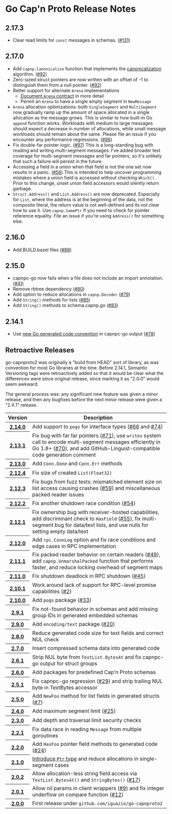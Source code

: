 # Go Cap'n Proto Release Notes

## 2.17.3

- Clear read limits for `const` messages in schemas.
  ([#131](https://github.com/capnproto/go-capnproto2/pull/131))

## 2.17.0

- Add `capnp.Canonicalize` function that implements the
  [canonicalization](https://capnproto.org/encoding.html#canonicalization)
  algorithm.  ([#92](https://github.com/capnproto/go-capnproto2/issues/92))
- Zero-sized struct pointers are now written with an offset of
  -1 to distinguish them from a null pointer.
  ([#92](https://github.com/capnproto/go-capnproto2/issues/92))
- Better support for alternate `Arena` implementations
  - [Document `Arena` contract](https://godoc.org/github.com/iguazio/go-capnproto2#Arena)
    in more detail
  - Permit an `Arena` to have a single empty segment in `NewMessage`
- `Arena` allocation optimizations: both `SingleSegment` and
  `MultiSegment` now gradually ramp up the amount of space allocated in
  a single allocation as the message grows.  This is similar to how
  built-in Go `append` function works.  Workloads with medium to large
  messages should expect a decrease in number of allocations, while
  small message workloads should remain about the same.  Please file an
  issue if you encounter any performance regressions.
  ([#96](https://github.com/capnproto/go-capnproto2/issues/96))
- Fix double-far pointer logic.  ([#97](https://github.com/capnproto/go-capnproto2/issues/97))
  This is a long-standing bug with reading and writing multi-segment
  messages.  I've added broader test coverage for multi-segment messages
  and far pointers, so it's unlikely that such a failure will persist in
  the future.
- Accessing a field in a union when that field is not the one set now
  results in a panic.  ([#56](https://github.com/capnproto/go-capnproto2/issues/56))
  This is intended to help uncover programming mistakes where a union
  field is accessed without checking `Which()`.  Prior to this change,
  unset union field accessors would silently return garbage.
- `Struct.Address()` and `List.Address()` are now deprecated.
  Especially for `List`, where the address is at the beginning of the
  data, not the composite literal, the return value is not well-defined
  and its not clear how to use it.  Use `capnp.SamePtr` if you need to
  check for pointer reference equality.  File an issue if you're using
  `Address()` for something else.

## 2.16.0

- Add BUILD.bazel files ([#88](https://github.com/capnproto/go-capnproto2/issues/88))

## 2.15.0

- capnpc-go now fails when a file does not include an import annotation.
  ([#41](https://github.com/capnproto/go-capnproto2/issues/41))
- Remove rbtree dependency ([#80](https://github.com/capnproto/go-capnproto2/issues/80))
- Add option to reduce allocations in `capnp.Decoder`
  ([#79](https://github.com/capnproto/go-capnproto2/issues/79))
- Add `String()` methods for lists
  ([#85](https://github.com/capnproto/go-capnproto2/issues/85))
- Add `String()` methods to schema.capnp.go
  ([#83](https://github.com/capnproto/go-capnproto2/issues/83))

## 2.14.1

- Use [new Go generated code convention](https://golang.org/s/generatedcode) in
  capnpc-go output ([#78](https://github.com/capnproto/go-capnproto2/issues/78))

## Retroactive Releases

go-capnproto2 was originally a "build from HEAD" sort of library, as was
convention for most Go libraries at the time.  Before 2.14.1, Semantic
Versioning tags were retroactively added so that it would be clear what the
differences were since original release, since marking it as "2.0.0" would seem
awkward.

The general process was: any significant new feature was given a minor release,
and then any bugfixes before the next minor release were given a "2.X.1"
release.

<table>
  <thead>
    <tr>
      <th scope="col">Version</th>
      <th scope="col">Description</th>
    </tr>
  </thead>
  <tbody>
    <tr>
      <th scope="row"><a href="https://github.com/capnproto/go-capnproto2/releases/tag/v2.14.0">2.14.0</a></th>
      <td>Add support to <code>pogs</code> for interface types (<a href="https://github.com/capnproto/go-capnproto2/issues/66">#66</a> and <a href="https://github.com/capnproto/go-capnproto2/issues/74">#74</a>)</td>
    </tr>
    <tr>
      <th scope="row"><a href="https://github.com/capnproto/go-capnproto2/releases/tag/v2.13.1">2.13.1</a></th>
      <td>Fix bug with far far pointers (<a href="https://github.com/capnproto/go-capnproto2/issues/71">#71</a>), use <code>writev</code> system call to encode multi-segment messages efficiently in Go 1.8+ (<a href="https://github.com/capnproto/go-capnproto2/issues/70">#70</a>), and add GitHub-Linguist-compatible code generation comment</td>
    </tr>
    <tr>
      <th scope="row"><a href="https://github.com/capnproto/go-capnproto2/releases/tag/v2.13.0">2.13.0</a></th>
      <td>Add <code>Conn.Done</code> and <code>Conn.Err</code> methods</td>
    </tr>
    <tr>
      <th scope="row"><a href="https://github.com/capnproto/go-capnproto2/releases/tag/v2.12.4">2.12.4</a></th>
      <td>Fix size of created <code>List(Float32)</code></td>
    </tr>
    <tr>
      <th scope="row"><a href="https://github.com/capnproto/go-capnproto2/releases/tag/v2.12.3">2.12.3</a></th>
      <td>Fix bugs from fuzz tests: mismatched element size on list access causing crashes (<a href="https://github.com/capnproto/go-capnproto2/issues/59">#59</a>) and miscellaneous packed reader issues</td>
    </tr>
    <tr>
      <th scope="row"><a href="https://github.com/capnproto/go-capnproto2/releases/tag/v2.12.2">2.12.2</a></th>
      <td>Fix another shutdown race condition (<a href="https://github.com/capnproto/go-capnproto2/issues/54">#54</a>)</td>
    </tr>
    <tr>
      <th scope="row"><a href="https://github.com/capnproto/go-capnproto2/releases/tag/v2.12.1">2.12.1</a></th>
      <td>Fix ownership bug with receiver-hosted capabilities, add discriminant check to <code>HasField</code> (<a href="https://github.com/capnproto/go-capnproto2/issues/55">#55</a>), fix multi-segment bug for data/text lists, and use nulls for setting empty data/text</td>
    </tr>
    <tr>
      <th scope="row"><a href="https://github.com/capnproto/go-capnproto2/releases/tag/v2.12.0">2.12.0</a></th>
      <td>Add <code>rpc.ConnLog</code> option and fix race conditions and edge cases in RPC implementation</td>
    </tr>
    <tr>
      <th scope="row"><a href="https://github.com/capnproto/go-capnproto2/releases/tag/v2.11.1">2.11.1</a></th>
      <td>Fix packed reader behavior on certain readers (<a href="https://github.com/capnproto/go-capnproto2/issues/49">#49</a>), add <code>capnp.UnmarshalPacked</code> function that performs faster, and reduce locking overhead of segment maps</td>
    </tr>
    <tr>
      <th scope="row"><a href="https://github.com/capnproto/go-capnproto2/releases/tag/v2.11.0">2.11.0</a></th>
      <td>Fix shutdown deadlock in RPC shutdown (<a href="https://github.com/capnproto/go-capnproto2/issues/45">#45</a>)</td>
    </tr>
    <tr>
      <th scope="row"><a href="https://github.com/capnproto/go-capnproto2/releases/tag/v2.10.1">2.10.1</a></th>
      <td>Work around lack of support for RPC-level promise capabilities (<a href="https://github.com/capnproto/go-capnproto2/issues/2">#2</a>)</td>
    </tr>
    <tr>
      <th scope="row"><a href="https://github.com/capnproto/go-capnproto2/releases/tag/v2.10.0">2.10.0</a></th>
      <td>Add <code>pogs</code> package (<a href="https://github.com/capnproto/go-capnproto2/issues/33">#33</a>)</td>
    </tr>
    <tr>
      <th scope="row"><a href="https://github.com/capnproto/go-capnproto2/releases/tag/v2.9.1">2.9.1</a></th>
      <td>Fix not-found behavior in schemas and add missing group IDs in generated embedded schemas</td>
    </tr>
    <tr>
      <th scope="row"><a href="https://github.com/capnproto/go-capnproto2/releases/tag/v2.9.0">2.9.0</a></th>
      <td>Add <code>encoding/text</code> package (<a href="https://github.com/capnproto/go-capnproto2/issues/20">#20</a>)</td>
    </tr>
    <tr>
      <th scope="row"><a href="https://github.com/capnproto/go-capnproto2/releases/tag/v2.8.0">2.8.0</a></th>
      <td>Reduce generated code size for text fields and correct NUL check</td>
    </tr>
    <tr>
      <th scope="row"><a href="https://github.com/capnproto/go-capnproto2/releases/tag/v2.7.0">2.7.0</a></th>
      <td>Insert compressed schema data into generated code</td>
    </tr>
    <tr>
      <th scope="row"><a href="https://github.com/capnproto/go-capnproto2/releases/tag/v2.6.1">2.6.1</a></th>
      <td>Strip NUL byte from <code>TextList.BytesAt</code> and fix capnpc-go output for struct groups</td>
    </tr>
    <tr>
      <th scope="row"><a href="https://github.com/capnproto/go-capnproto2/releases/tag/v2.6.0">2.6.0</a></th>
      <td>Add packages for predefined Cap'n Proto schemas</td>
    </tr>
    <tr>
      <th scope="row"><a href="https://github.com/capnproto/go-capnproto2/releases/tag/v2.5.1">2.5.1</a></th>
      <td>Fix capnpc-go regression (<a href="https://github.com/capnproto/go-capnproto2/issues/29">#29</a>) and strip trailing NUL byte in TextBytes accessor</td>
    </tr>
    <tr>
      <th scope="row"><a href="https://github.com/capnproto/go-capnproto2/releases/tag/v2.5.0">2.5.0</a></th>
      <td>Add <code>NewFoo</code> method for list fields in generated structs (<a href="https://github.com/capnproto/go-capnproto2/issues/7">#7</a>)</td>
    </tr>
    <tr>
      <th scope="row"><a href="https://github.com/capnproto/go-capnproto2/releases/tag/v2.4.0">2.4.0</a></th>
      <td>Add maximum segment limit (<a href="https://github.com/capnproto/go-capnproto2/issues/25">#25</a>)</td>
    </tr>
    <tr>
      <th scope="row"><a href="https://github.com/capnproto/go-capnproto2/releases/tag/v2.3.0">2.3.0</a></th>
      <td>Add depth and traversal limit security checks</td>
    </tr>
    <tr>
      <th scope="row"><a href="https://github.com/capnproto/go-capnproto2/releases/tag/v2.2.1">2.2.1</a></th>
      <td>Fix data race in reading <code>Message</code> from multiple goroutines</td>
    </tr>
    <tr>
      <th scope="row"><a href="https://github.com/capnproto/go-capnproto2/releases/tag/v2.2.0">2.2.0</a></th>
      <td>Add <code>HasFoo</code> pointer field methods to generated code (<a href="https://github.com/capnproto/go-capnproto2/issues/24">#24</a>)</td>
    </tr>
    <tr>
      <th scope="row"><a href="https://github.com/capnproto/go-capnproto2/releases/tag/v2.1.0">2.1.0</a></th>
      <td><a href="https://github.com/capnproto/go-capnproto2/wiki/New-Ptr-Type">Introduce <code>Ptr</code> type</a> and reduce allocations in single-segment cases</td>
    </tr>
    <tr>
      <th scope="row"><a href="https://github.com/capnproto/go-capnproto2/releases/tag/v2.0.2">2.0.2</a></th>
      <td>Allow allocation-less string field access via <code>TextList.BytesAt()</code> and <code>StringBytes()</code> (<a href="https://github.com/capnproto/go-capnproto2/issues/17">#17</a>)</td>
    </tr>
    <tr>
      <th scope="row"><a href="https://github.com/capnproto/go-capnproto2/releases/tag/v2.0.1">2.0.1</a></th>
      <td>Allow nil params in client wrappers (<a href="https://github.com/capnproto/go-capnproto2/issues/9">#9</a>) and fix integer underflow on compare function (<a href="https://github.com/capnproto/go-capnproto2/issues/12">#12</a>)</td>
    </tr>
    <tr>
      <th scope="row"><a href="https://github.com/capnproto/go-capnproto2/releases/tag/v2.0.0">2.0.0</a></th>
      <td>First release under <code>github.com/iguazio/go-capnproto2</code></td>
    </tr>
  </tbody>
</table>
